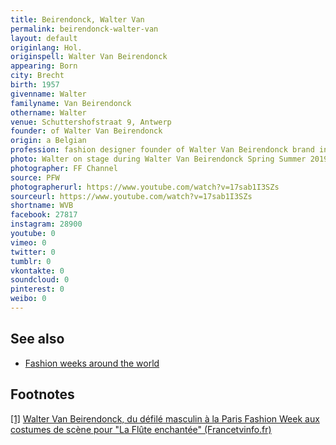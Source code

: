 ```yaml
---
title: Beirendonck, Walter Van
permalink: beirendonck-walter-van
layout: default
originlang: Hol.
originspell: Walter Van Beirendonck
appearing: Born
city: Brecht
birth: 1957
givenname: Walter
familyname: Van Beirendonck
othername: Walter
venue: Schuttershofstraat 9, Antwerp
founder: of Walter Van Beirendonck
origin: a Belgian
profession: fashion designer founder of Walter Van Beirendonck brand in 1983 in Antwerp, Belgium
photo: Walter on stage during Walter Van Beirendonck Spring Summer 2019 show
photographer: FF Channel
source: PFW
photographerurl: https://www.youtube.com/watch?v=17sab1I3SZs
sourceurl: https://www.youtube.com/watch?v=17sab1I3SZs
shortname: WVB
facebook: 27817
instagram: 28900
youtube: 0
vimeo: 0
twitter: 0
tumblr: 0
vkontakte: 0
soundcloud: 0
pinterest: 0
weibo: 0
---
```


<!---
To edit top block see
icon "Meta Data"
on right menu
Full edit instructions
indexmod.gq/edit
-->

## See also

+ [Fashion weeks around the world](fashion-weeks-around-the-world)

## Footnotes

[[1]](#a1) <span id="f1"></span> [Walter Van Beirendonck, du défilé masculin à la Paris Fashion Week aux costumes de scène pour "La Flûte enchantée" (Francetvinfo.fr)](https://culturebox.francetvinfo.fr/mode/style-et-defiles/fashion-week/pret-a-porter-masculin-automne-hiver-2019-2020/walter-van-beirendonck-du-defile-masculin-aux-costumes-de-scene-284292)
